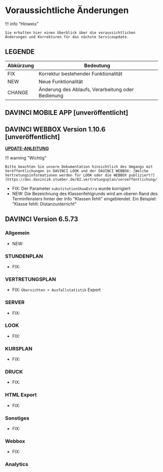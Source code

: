 # Voraussichtliche Änderungen

!!! info "Hinweis"

    Sie erhalten hier einen Überblick über die voraussichtlichen Änderungen und Korrekturen für das nächste Serviceupdate.

## LEGENDE

| Abkürzung | Bedeutung |
| --- | --- |
| FIX | Korrektur bestehender Funktionalität |
| NEW | Neue Funktionalität |
| CHANGE | Änderung des Ablaufs, Verarbeitung oder Bedienung |

## DAVINCI MOBILE APP [unveröffentlicht]


## DAVINCI WEBBOX Version 1.10.6 \[unveröffentlicht\]

[**UPDATE-ANLEITUNG**](https://doc.davinci6.stueber.de/09.infoserver/infoserver-und-webbox-aktualisieren/)

!!! warning "Wichtig"

    Bitte beachten Sie unsere Dokumentation hinsichtlich des Umgangs mit Veröffentlichungen in DAVINCI LOOK und der DAVINCI WEBBOX: [Welche Vertretungsinformationen werden für LOOK oder die WEBBOX publiziert?](https://doc.davinci6.stueber.de/02.vertretungsplan/veroeffentlichung/)

* FIX: Der Parameter `substitutionShowExtra` wurde korrigiert
* NEW: Die Bezeichnung des Klassenfehlgrunds wird am oberen Rand des Terminfensters hinter der Info "Klassen fehlt" eingeblendet. Ein Beispiel: "Klasse fehlt: Distanzunterricht"

## DAVINCI Version 6.5.73

### Allgemein

* NEW: 

### STUNDENPLAN

* FIX:

### VERTRETUNGSPLAN

* FIX: `Übersichten > Ausfallstatistik` Export 

### SERVER

* FIX: 

### LOOK

* FIX: 

### KURSPLAN

* FIX:
  
### DRUCK

* FIX:
  
### HTML Export

* FIX: 

### Sonstiges

* FIX: 

### Webbox

* FIX: 

### Analytics

